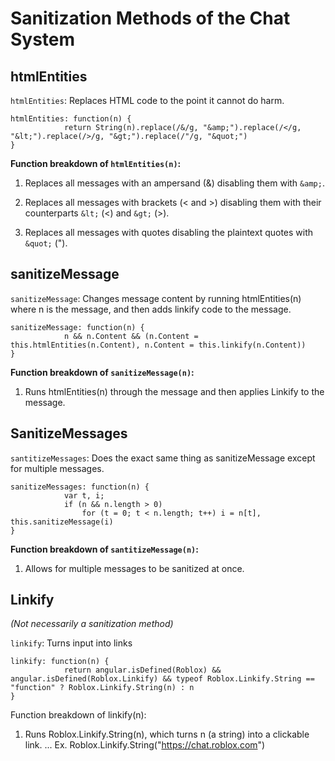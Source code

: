 # Sanitization Methods of the Chat System

## htmlEntities

`htmlEntities`: Replaces HTML code to the point it cannot do harm.

```
htmlEntities: function(n) {
            return String(n).replace(/&/g, "&amp;").replace(/</g, "&lt;").replace(/>/g, "&gt;").replace(/"/g, "&quot;")
}
```

**Function breakdown of `htmlEntities(n)`:**

1. Replaces all messages with an ampersand (&) disabling them with `&amp;`.

2. Replaces all messages with brackets (< and >) disabling them with their counterparts `&lt;` (<) and `&gt;` (>).

3. Replaces all messages with quotes disabling the plaintext quotes with `&quot;` (").


## sanitizeMessage

`sanitizeMessage`: Changes message content by running htmlEntities(n) where n is the message, and then adds linkify code to the message.

```
sanitizeMessage: function(n) {
            n && n.Content && (n.Content = this.htmlEntities(n.Content), n.Content = this.linkify(n.Content))
}
```

**Function breakdown of `sanitizeMessage(n)`:**
1. Runs htmlEntities(n) through the message and then applies Linkify to the message.

## SanitizeMessages

`santitizeMessages`: Does the exact same thing as sanitizeMessage except for multiple messages.

```
sanitizeMessages: function(n) {
            var t, i;
            if (n && n.length > 0)
                for (t = 0; t < n.length; t++) i = n[t], this.sanitizeMessage(i)
}
```

**Function breakdown of `santitizeMessage(n)`:**
1. Allows for multiple messages to be sanitized at once.

## Linkify

*(Not necessarily a sanitization method)*

`linkify`: Turns input into links

```
linkify: function(n) {
            return angular.isDefined(Roblox) && angular.isDefined(Roblox.Linkify) && typeof Roblox.Linkify.String == "function" ? Roblox.Linkify.String(n) : n
}
```

Function breakdown of linkify(n):
1. Runs Roblox.Linkify.String(n), which turns n (a string) into a clickable link.
... Ex. Roblox.Linkify.String("https://chat.roblox.com")


